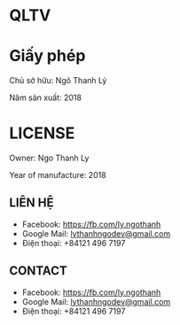 # QLTV
# Giấy phép #
Chủ sở hữu: Ngô Thanh Lý

Năm sản xuất: 2018

# LICENSE #
Owner: Ngo Thanh Ly

Year of manufacture: 2018


## LIÊN HỆ ##
- Facebook: https://fb.com/ly.ngothanh
- Google Mail: lythanhngodev@gmail.com
- Điện thoại: +84121 496 7197

## CONTACT ##
- Facebook: https://fb.com/ly.ngothanh
- Google Mail: lythanhngodev@gmail.com
- Điện thoại: +84121 496 7197
